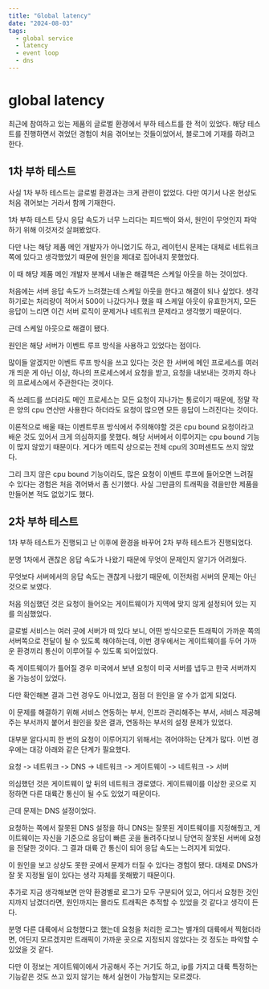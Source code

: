 ```yaml
---
title: "Global latency"
date: "2024-08-03"
tags:
  - global service
  - latency
  - event loop
  - dns
---
```


# global latency

최근에 참여하고 있는 제품의 글로벌 환경에서 부하 테스트를 한 적이 있었다.
해당 테스트를 진행하면서 겪었던 경험이 처음 겪어보는 것들이었어서,
블로그에 기재를 하려고 한다.

## 1차 부하 테스트

사실 1차 부하 테스트는 글로벌 환경과는 크게 관련이 없었다.
다만 여기서 나온 현상도 처음 겪어보는 거라서 함께 기재한다.

1차 부하 테스트 당시 응답 속도가 너무 느리다는 피드백이 와서,
원인이 무엇인지 파악하기 위해 이것저것 살펴봤었다.

다만 나는 해당 제품 메인 개발자가 아니었기도 하고,
레이턴시 문제는 대체로 네트워크 쪽에 있다고 생각했었기 때문에 원인을 제대로 집어내지 못했었다.

이 때 해당 제품 메인 개발자 분께서 내놓은 해결책은 스케일 아웃을 하는 것이었다.

처음에는 서버 응답 속도가 느려졌는데 스케일 아웃을 한다고 해결이 되나 싶었다.
생각하기로는 처리량이 적어서 500이 나갔다거나 했을 때 스케일 아웃이 유효한거지,
모든 응답이 느리면 이건 서버 로직이 문제거나 네트워크 문제라고 생각했기 때문이다.

근데 스케일 아웃으로 해결이 됐다.

원인은 해당 서버가 이벤트 루프 방식을 사용하고 있었다는 점이다.

많이들 알겠지만 이벤트 루프 방식을 쓰고 있다는 것은 한 서버에 메인 프로세스를 여러 개 띄운 게 아닌 이상,
하나의 프로세스에서 요청을 받고, 요청을 내보내는 것까지 하나의 프로세스에서 주관한다는 것이다.

즉 쓰레드를 쓰더라도 메인 프로세스는 모든 요청이 지나가는 통로이기 때문에,
정말 작은 양의 cpu 연산만 사용한다 하더라도 요청이 많으면 모든 응답이 느려진다는 것이다.

이론적으로 배울 때는 이벤트루프 방식에서 주의해야할 것은 cpu bound 요청이라고 배운 것도 있어서 크게 의심하지를 못했다.
해당 서버에서 이루어지는 cpu bound 기능이 많지 않았기 때문이다.
게다가 메트릭 상으로는 전체 cpu의 30퍼센트도 쓰지 않았다.

그리 크지 않은 cpu bound 기능이라도,
많은 요청이 이벤트 루프에 들어오면 느려질 수 있다는 경험은 처음 겪어봐서 좀 신기했다.
사실 그만큼의 트래픽을 겪을만한 제품을 만들어본 적도 없었기도 했다.

## 2차 부하 테스트

1차 부하 테스트가 진행되고 난 이후에 환경을 바꾸어 2차 부하 테스트가 진행되었다.

분명 1차에서 괜찮은 응답 속도가 나왔기 때문에 무엇이 문제인지 알기가 어려웠다.

무엇보다 서버에서의 응답 속도는 괜찮게 나왔기 때문에,
이전처럼 서버의 문제는 아닌 것으로 보였다.

처음 의심했던 것은 요청이 들어오는 게이트웨이가 지역에 맞지 않게 설정되어 있는 지를 의심했었다.

글로벌 서비스는 여러 곳에 서버가 떠 있다 보니,
어떤 방식으로든 트래픽이 가까운 쪽의 서버쪽으로 전달이 될 수 있도록 해야하는데,
이번 경우에서는 게이트웨이를 두어 가까운 환경끼리 통신이 이루어질 수 있도록 되어있었다.

즉 게이트웨이가 틀어질 경우 미국에서 보낸 요청이 미국 서버를 냅두고 한국 서버까지 올 가능성이 있었다.

다만 확인해본 결과 그런 경우도 아니었고,
점점 더 원인을 알 수가 없게 되었다.

이 문제를 해결하기 위해 서비스 연동하는 부서, 인프라 관리해주는 부서, 서비스 제공해주는 부서까지 붙어서 원인을 찾은 결과,
연동하는 부서의 설정 문제가 있었다.

대부분 알다시피 한 번의 요청이 이루어지기 위해서는 겪어야하는 단계가 많다.
이번 경우에는 대강 아래와 같은 단계가 필요했다.

요청 -> 네트워크 -> DNS -> 네트워크 -> 게이트웨이 -> 네트워크 -> 서버

의심했던 것은 게이트웨이 앞 뒤의 네트워크 경로였다.
게이트웨이를 이상한 곳으로 지정하면 다른 대륙간 통신이 될 수도 있었기 때문이다.

근데 문제는 DNS 설정이었다.

요청하는 쪽에서 잘못된 DNS 설정을 하니 DNS는 잘못된 게이트웨이를 지정해줬고,
게이트웨이는 자신을 기준으로 응답이 빠른 곳을 돌려주다보니 당연히 잘못된 서버에 요청을 전달한 것이다.
그 결과 대륙 간 통신이 되어 응답 속도는 느려지게 되었다.

이 원인을 보고 상상도 못한 곳에서 문제가 터질 수 있다는 경험이 됐다.
대체로 DNS가 잘 못 지정될 일이 있다는 생각 자체를 못해봤기 때문이다.

추가로 지금 생각해보면 만약 환경별로 로그가 모두 구분되어 있고, 어디서 요청한 것인지까지 남겼더라면,
원인까지는 몰라도 트래픽은 추적할 수 있었을 것 같다고 생각이 든다.

분명 다른 대륙에서 요청했다고 했는데 요청을 처리한 로그는 별개의 대륙에서 찍혔더라면,
어딘지 모르겠지만 트래픽이 가까운 곳으로 지정되지 않았다는 것 정도는 파악할 수 있었을 것 같다.

다만 이 정보는 게이트웨이에서 가공해서 주는 거기도 하고,
ip를 가지고 대륙 특정하는 기능같은 것도 쓰고 있지 않기는 해서 실현이 가능할지는 모르겠다.